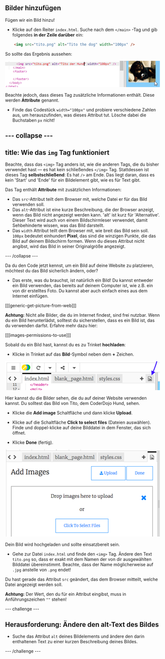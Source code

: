 ## Bilder hinzufügen

Fügen wir ein Bild hinzu!

- Klicke auf den Reiter `index.html`. Suche nach dem `</main>` -Tag und gib folgendes **in der Zeile darüber** ein: 

```html
    <img src="tito.png" alt="Tito the dog" width="100px" />
```

So sollte das Ergebnis aussehen:

![Bildcode und Bild von Tito](images/egImgCodeTito.png)

Beachte jedoch, dass dieses Tag zusätzliche Informationen enthält. Diese werden **Attribute** genannt.

- Finde das Codestück `width="100px"` und probiere verschiedene Zahlen aus, um herauszufinden, was dieses Attribut tut. Lösche dabei die Buchstaben `px` nicht!

--- collapse ---
---
title: Wie das `img` Tag funktioniert
---
Beachte, dass das `<img>` Tag anders ist, wie die anderen Tags, die du bisher verwendet hast — es hat kein schließendes `</img>` Tag. Stattdessen ist dieses Tag **selbstschließend**: Es hat `/>` am Ende. Das liegt daran, dass es kein 'Start' und 'Ende' für ein Bildelement gibt, wie es für Text gibt.

Das Tag enthält **Attribute** mit zusätzlichen Informationen:

- Das `src`-Attribut teilt dem Browser mit, welche Datei er für das Bild verwenden soll. 
- Das `alt`-Attribut ist eine kurze Beschreibung, die der Browser anzeigt, wenn das Bild nicht angezeigt werden kann. 'alt' ist kurz für 'Alternative'. Dieser Text wird auch von einem Bildschirmleser verwendet, damit Sehbehinderte wissen, was das Bild darstellt.
- Das `width` Attribut teilt dem Browser mit, wie breit das Bild sein soll. `100px` bedeutet einhundert **Pixel**, das sind die winzigen Punkte, die das Bild auf deinem Bildschirm formen. Wenn du dieses Attribut nicht angibst, wird das Bild in seiner Originalgröße angezeigt.

--- /collapse ---

Da du den Code jetzt kennst, um ein Bild auf deine Website zu platzieren, möchtest du das Bild sicherlich ändern, oder?

- Das erste, was du brauchst, ist natürlich ein Bild! Du kannst entweder ein Bild verwenden, das bereits auf deinem Computer ist, wie z.B. ein von dir erstelltes Foto. Du kannst aber auch einfach eines aus dem Internet einfügen.

[[[generic-get-picture-from-web]]]

**Achtung:** Nicht alle Bilder, die du im Internet findest, sind frei nutzbar. Wenn du ein Bild herunterlädst, solltest du sicherstellen, dass es ein Bild ist, das du verwenden darfst. Erfahre mehr dazu hier:

[[[images-permissions-to-use]]]

Sobald du ein Bild hast, kannst du es zu Trinket **hochladen**:

- Klicke in Trinket auf das **Bild**-Symbol neben dem **+** Zeichen. 

![Das image Symbol](images/tktImageIconArrow.png)

Hier kannst du die Bilder sehen, die du auf deiner Website verwenden kannst. Du solltest das Bild von Tito, dem CoderDojo Hund, sehen.

- Klicke die **Add image** Schaltfläche und dann klicke **Upload**.

- Klicke auf die Schaltfläche **Click to select files** (Dateien auswählen). Finde und doppel-klicke auf deine Bilddatei in dem Fenster, das sich öffnet.

- Klicke **Done** (fertig).

![Bild-Upload-Bereich](images/tktUploadImages.png)

Dein Bild wird hochgeladen und sollte einsatzbereit sein.

- Gehe zur Datei `index.html` und finde den `<img>` Tag. Ändere den Text `tito.png` so, dass er exakt mit dem Namen der von dir ausgewählten Bilddatei übereinstimmt. Beachte, dass der Name möglicherweise auf `.jpg` anstelle von `.png` endet!

Du hast gerade das Attribut `src` geändert, das dem Browser mitteilt, welche Datei angezeigt werden soll.

**Achtung:** Der Wert, den du für ein Attribut eingibst, muss in Anführungszeichen `""` stehen!

--- challenge ---

## Herausforderung: Ändere den alt-Text des Bildes

- Suche das Attribut `alt` deines Bildelements und ändere den darin enthaltenen Text zu einer kurzen Beschreibung deines Bildes. 

--- /challenge ---